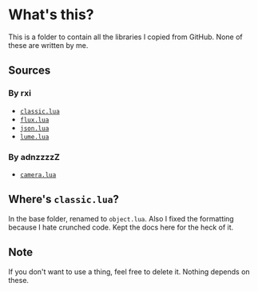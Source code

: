 # What's this?

This is a folder to contain all the libraries I copied from GitHub. None of these are written by me.

## Sources

### By rxi
* [`classic.lua`](https://github.com/rxi/classic)
* [`flux.lua`](https://github.com/rxi/flux)
* [`json.lua`](https://github.com/rxi/json.lua/)
* [`lume.lua`](https://github.com/rxi/lume/)

### By adnzzzzZ
* [`camera.lua`](https://github.com/adnzzzzZ/STALKER-X)

## Where's `classic.lua`?

In the base folder, renamed to `object.lua`. Also I <!--quote unquote-->fixed the formatting because I hate crunched code. <!--I actually didn't have internet when I needed classic, so I copied it from my phone, line by line. "You have a microUSB cable, why don't use that to copy?" Good question.--> Kept the docs here for the heck of it.

## Note

If you don't want to use a thing, feel free to delete it. Nothing depends on these.

